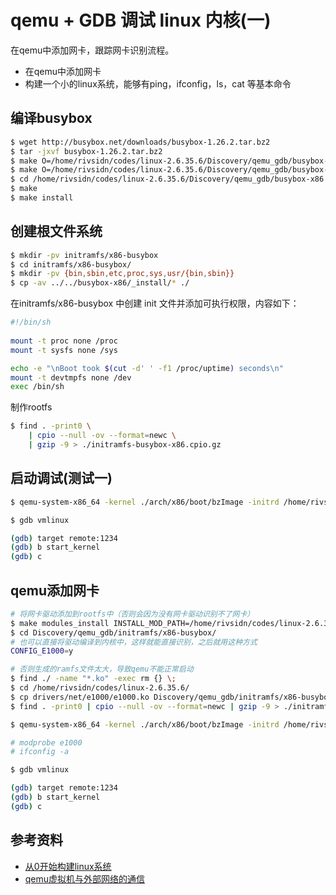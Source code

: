 # qemu + GDB 调试 linux 内核(一)



在qemu中添加网卡，跟踪网卡识别流程。

* 在qemu中添加网卡
* 构建一个小的linux系统，能够有ping，ifconfig，ls，cat 等基本命令



## 编译busybox

```bash
$ wget http://busybox.net/downloads/busybox-1.26.2.tar.bz2
$ tar -jxvf busybox-1.26.2.tar.bz2
$ make O=/home/rivsidn/codes/linux-2.6.35.6/Discovery/qemu_gdb/busybox-x86 defconfig
$ make O=/home/rivsidn/codes/linux-2.6.35.6/Discovery/qemu_gdb/busybox-x86 menuconfig
$ cd /home/rivsidn/codes/linux-2.6.35.6/Discovery/qemu_gdb/busybox-x86
$ make
$ make install
```



## 创建根文件系统

```bash
$ mkdir -pv initramfs/x86-busybox
$ cd initramfs/x86-busybox/
$ mkdir -pv {bin,sbin,etc,proc,sys,usr/{bin,sbin}}
$ cp -av ../../busybox-x86/_install/* ./
```



在initramfs/x86-busybox 中创建 init 文件并添加可执行权限，内容如下：

```bash
#!/bin/sh
 
mount -t proc none /proc
mount -t sysfs none /sys

echo -e "\nBoot took $(cut -d' ' -f1 /proc/uptime) seconds\n"
mount -t devtmpfs none /dev 
exec /bin/sh
```



制作rootfs

```bash
$ find . -print0 \
    | cpio --null -ov --format=newc \
    | gzip -9 > ./initramfs-busybox-x86.cpio.gz
```



## 启动调试(测试一)

```bash
$ qemu-system-x86_64 -kernel ./arch/x86/boot/bzImage -initrd /home/rivsidn/codes/linux-2.6.35.6/Discovery/qemu_gdb/initramfs/x86-busybox/initramfs-busybox-x86.cpio.gz -smp 2 -s -S
```



```bash
$ gdb vmlinux

(gdb) target remote:1234
(gdb) b start_kernel
(gdb) c
```



## qemu添加网卡

```bash
# 将网卡驱动添加到rootfs中（否则会因为没有网卡驱动识别不了网卡）
$ make modules_install INSTALL_MOD_PATH=/home/rivsidn/codes/linux-2.6.35.6/Discovery/qemu_gdb/initramfs/x86-busybox
$ cd Discovery/qemu_gdb/initramfs/x86-busybox/
# 也可以直接将驱动编译到内核中，这样就能直接识别，之后就用这种方式
CONFIG_E1000=y

# 否则生成的ramfs文件太大，导致qemu不能正常启动
$ find ./ -name "*.ko" -exec rm {} \;
$ cd /home/rivsidn/codes/linux-2.6.35.6/
$ cp drivers/net/e1000/e1000.ko Discovery/qemu_gdb/initramfs/x86-busybox/lib/modules/2.6.35.6+/kernel/drivers/net/e1000
$ find . -print0 | cpio --null -ov --format=newc | gzip -9 > ./initramfs-busybox-x86.cpio.gz
```



```bash
$ qemu-system-x86_64 -kernel ./arch/x86/boot/bzImage -initrd /home/rivsidn/codes/linux-2.6.35.6/Discovery/qemu_gdb/initramfs/x86-busybox/initramfs-busybox-x86.cpio.gz -net nic,model=e1000 -smp 2 -s -S

# modprobe e1000 
# ifconfig -a 
```



```bash
$ gdb vmlinux

(gdb) target remote:1234
(gdb) b start_kernel
(gdb) c
```



## 参考资料

* [从0开始构建linux系统](http://blog.chinaunix.net/uid-192452-id-5763135.html)
* [qemu虚拟机与外部网络的通信](http://www.blog.chinaunix.net/uid-26061689-id-2981914.html)
